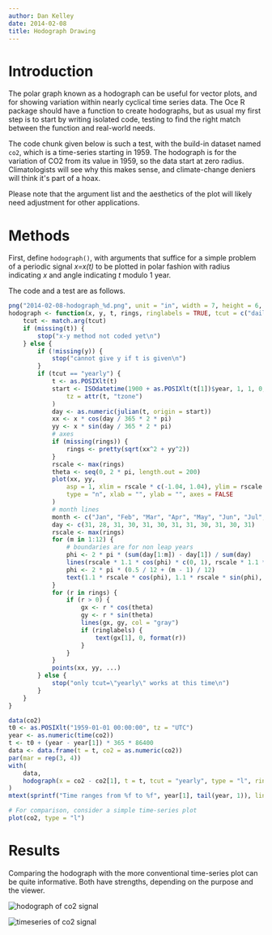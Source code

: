 ```yaml
---
author: Dan Kelley
date: 2014-02-08
title: Hodograph Drawing
---
```


# Introduction

The polar graph known as a hodograph can be useful for vector plots, and for
showing variation within nearly cyclical time series data.  The Oce R package
should have a function to create hodographs, but as usual my first step is to
start by writing isolated code, testing to find the right match between the
function and real-world needs.

The code chunk given below is such a test, with the build-in dataset named
`co2`, which is a time-series starting in 1959.  The hodograph is for the
variation of CO2 from its value in 1959, so the data start at zero radius.
Climatologists will see why this makes sense, and climate-change deniers will
think it's part of a hoax.

Please note that the argument list and the aesthetics of the plot will likely
need adjustment for other applications.


# Methods

First, define `hodograph()`, with arguments that suffice for a simple problem
of a periodic signal *x=x(t)* to be plotted in polar fashion with radius
indicating *x* and angle indicating *t* modulo 1 year.

The code and a test are as follows.

```R
png("2014-02-08-hodograph_%d.png", unit = "in", width = 7, height = 6, res = 200)
hodograph <- function(x, y, t, rings, ringlabels = TRUE, tcut = c("daily", "yearly"), ...) {
    tcut <- match.arg(tcut)
    if (missing(t)) {
        stop("x-y method not coded yet\n")
    } else {
        if (!missing(y)) {
            stop("cannot give y if t is given\n")
        }
        if (tcut == "yearly") {
            t <- as.POSIXlt(t)
            start <- ISOdatetime(1900 + as.POSIXlt(t[1])$year, 1, 1, 0, 0, 0,
                tz = attr(t, "tzone")
            )
            day <- as.numeric(julian(t, origin = start))
            xx <- x * cos(day / 365 * 2 * pi)
            yy <- x * sin(day / 365 * 2 * pi)
            # axes
            if (missing(rings)) {
                rings <- pretty(sqrt(xx^2 + yy^2))
            }
            rscale <- max(rings)
            theta <- seq(0, 2 * pi, length.out = 200)
            plot(xx, yy,
                asp = 1, xlim = rscale * c(-1.04, 1.04), ylim = rscale * c(-1.04, 1.04),
                type = "n", xlab = "", ylab = "", axes = FALSE
            )
            # month lines
            month <- c("Jan", "Feb", "Mar", "Apr", "May", "Jun", "Jul", "Aug", "Sep", "Oct", "Nov", "Dec")
            day <- c(31, 28, 31, 30, 31, 30, 31, 31, 30, 31, 30, 31)
            rscale <- max(rings)
            for (m in 1:12) {
                # boundaries are for non leap years
                phi <- 2 * pi * (sum(day[1:m]) - day[1]) / sum(day)
                lines(rscale * 1.1 * cos(phi) * c(0, 1), rscale * 1.1 * sin(phi) * c(0, 1), col = "gray")
                phi <- 2 * pi * (0.5 / 12 + (m - 1) / 12)
                text(1.1 * rscale * cos(phi), 1.1 * rscale * sin(phi), month[m])
            }
            for (r in rings) {
                if (r > 0) {
                    gx <- r * cos(theta)
                    gy <- r * sin(theta)
                    lines(gx, gy, col = "gray")
                    if (ringlabels) {
                        text(gx[1], 0, format(r))
                    }
                }
            }
            points(xx, yy, ...)
        } else {
            stop("only tcut=\"yearly\" works at this time\n")
        }
    }
}

data(co2)
t0 <- as.POSIXlt("1959-01-01 00:00:00", tz = "UTC")
year <- as.numeric(time(co2))
t <- t0 + (year - year[1]) * 365 * 86400
data <- data.frame(t = t, co2 = as.numeric(co2))
par(mar = rep(3, 4))
with(
    data,
    hodograph(x = co2 - co2[1], t = t, tcut = "yearly", type = "l", ringlabels = FALSE)
)
mtext(sprintf("Time ranges from %f to %f", year[1], tail(year, 1)), line = 1)

# For comparison, consider a simple time-series plot
plot(co2, type = "l")
```

# Results

Comparing the hodograph with the more conventional time-series plot can be
quite informative. Both have strengths, depending on the purpose
and the viewer.

![hodograph of co2 signal](/dek_blog/docs/assets/images/2014-02-08-hodograph1.png) 

![timeseries of co2 signal](/dek_blog/docs/assets/images/2014-02-08-hodograph2.png) 
